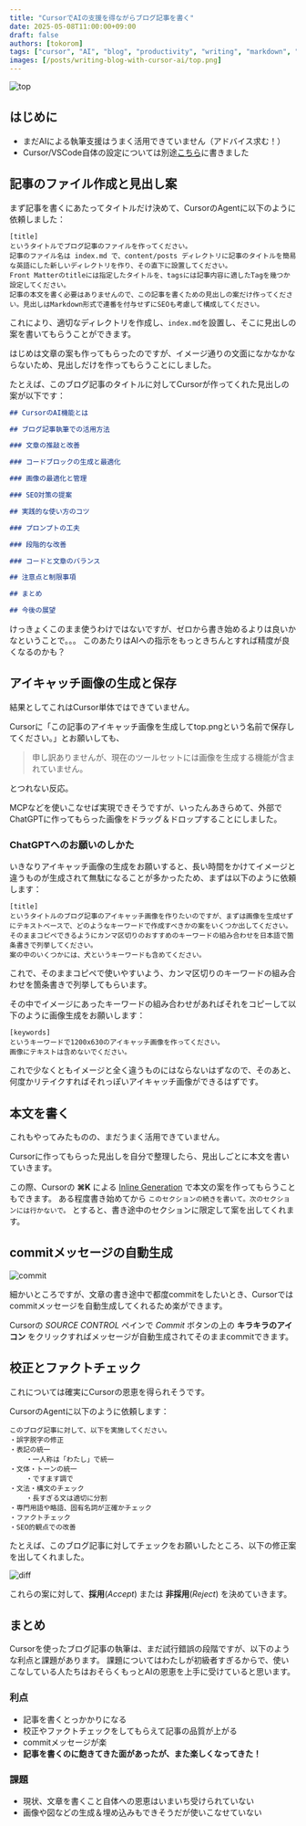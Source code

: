 ```yaml
---
title: "CursorでAIの支援を得ながらブログ記事を書く"
date: 2025-05-08T11:00:00+09:00
draft: false
authors: [tokorom]
tags: ["cursor", "AI", "blog", "productivity", "writing", "markdown", "vscode", "chatgpt"]
images: [/posts/writing-blog-with-cursor-ai/top.png]
---
```


![top](top.png)

## はじめに

- まだAIによる執筆支援はうまく活用できていません（アドバイス求む！）
- Cursor/VSCode自体の設定については別途[こちら](/posts/basic-settings-for-blog-writing/)に書きました

## 記事のファイル作成と見出し案

まず記事を書くにあたってタイトルだけ決めて、CursorのAgentに以下のように依頼しました：

```
[title]
というタイトルでブログ記事のファイルを作ってください。
記事のファイル名は index.md で、content/posts ディレクトリに記事のタイトルを簡易な英語にした新しいディレクトリを作り、その直下に設置してください。
Front Matterのtitleには指定したタイトルを、tagsには記事内容に適したTagを幾つか設定してください。
記事の本文を書く必要はありませんので、この記事を書くための見出しの案だけ作ってください。見出しはMarkdown形式で連番を付与せずにSEOも考慮して構成してください。
```

これにより、適切なディレクトリを作成し、`index.md`を設置し、そこに見出しの案を書いてもらうことができます。

はじめは文章の案も作ってもらったのですが、イメージ通りの文面になかなかならないため、見出しだけを作ってもらうことにしました。

たとえば、このブログ記事のタイトルに対してCursorが作ってくれた見出しの案が以下です：

```md
## CursorのAI機能とは

## ブログ記事執筆での活用方法

### 文章の推敲と改善

### コードブロックの生成と最適化

### 画像の最適化と管理

### SEO対策の提案

## 実践的な使い方のコツ

### プロンプトの工夫

### 段階的な改善

### コードと文章のバランス

## 注意点と制限事項

## まとめ

## 今後の展望 
```

けっきょくこのまま使うわけではないですが、ゼロから書き始めるよりは良いかなということで。。。
このあたりはAIへの指示をもっときちんとすれば精度が良くなるのかも？

## アイキャッチ画像の生成と保存

結果としてこれはCursor単体ではできていません。

Cursorに「この記事のアイキャッチ画像を生成してtop.pngという名前で保存してください。」とお願いしても、

> 申し訳ありませんが、現在のツールセットには画像を生成する機能が含まれていません。

とつれない反応。

MCPなどを使いこなせば実現できそうですが、いったんあきらめて、外部でChatGPTに作ってもらった画像をドラッグ＆ドロップすることにしました。

### ChatGPTへのお願いのしかた

いきなりアイキャッチ画像の生成をお願いすると、長い時間をかけてイメージと違うものが生成されて無駄になることが多かったため、まずは以下のように依頼します：

```
[title]
というタイトルのブログ記事のアイキャッチ画像を作りたいのですが、まずは画像を生成せずにテキストベースで、どのようなキーワードで作成すべきかの案をいくつか出してください。
そのままコピペできるようにカンマ区切りのおすすめのキーワードの組み合わせを日本語で箇条書きで列挙してください。
案の中のいくつかには、犬というキーワードも含めてください。
```

これで、そのままコピペで使いやすいよう、カンマ区切りのキーワードの組み合わせを箇条書きで列挙してもらいます。

その中でイメージにあったキーワードの組み合わせがあればそれをコピーして以下のように画像生成をお願いします：

```
[keywords]
というキーワードで1200x630のアイキャッチ画像を作ってください。
画像にテキストは含めないでください。
```

これで少なくともイメージと全く違うものにはならないはずなので、そのあと、何度かリテイクすればそれっぽいアイキャッチ画像ができるはずです。

## 本文を書く

これもやってみたものの、まだうまく活用できていません。

Cursorに作ってもらった見出しを自分で整理したら、見出しごとに本文を書いていきます。

この際、Cursorの **⌘K** による [Inline Generation](https://docs.cursor.com/cmdk/overview#inline-generation) で本文の案を作ってもらうこともできます。
ある程度書き始めてから `このセクションの続きを書いて。次のセクションには行かないで。` とすると、書き途中のセクションに限定して案を出してくれます。

## commitメッセージの自動生成

![commit](commit.png)

細かいところですが、文章の書き途中で都度commitをしたいとき、Cursorではcommitメッセージを自動生成してくれるため楽ができます。

Cursorの *SOURCE CONTROL* ペインで *Commit* ボタンの上の **キラキラのアイコン** をクリックすればメッセージが自動生成されてそのままcommitできます。

## 校正とファクトチェック

これについては確実にCursorの恩恵を得られそうです。

CursorのAgentに以下のように依頼します：

```
このブログ記事に対して、以下を実施してください。
・誤字脱字の修正
・表記の統一
	・一人称は「わたし」で統一
・文体・トーンの統一
	・ですます調で
・文法・構文のチェック
	・長すぎる文は適切に分割
・専門用語や略語、固有名詞が正確かチェック
・ファクトチェック　
・SEO的観点での改善
```

たとえば、このブログ記事に対してチェックをお願いしたところ、以下の修正案を出してくれました。

![diff](diff.png)

これらの案に対して、**採用**(*Accept*) または **非採用**(*Reject*) を決めていきます。

## まとめ

Cursorを使ったブログ記事の執筆は、まだ試行錯誤の段階ですが、以下のような利点と課題があります。
課題についてはわたしが初級者すぎるからで、使いこなしている人たちはおそらくもっとAIの恩恵を上手に受けていると思います。

### 利点

- 記事を書くとっかかりになる
- 校正やファクトチェックをしてもらえて記事の品質が上がる
- commitメッセージが楽
- **記事を書くのに飽きてきた面があったが、また楽しくなってきた！**

### 課題

- 現状、文章を書くこと自体への恩恵はいまいち受けられていない
- 画像や図などの生成＆埋め込みもできそうだが使いこなせていない
